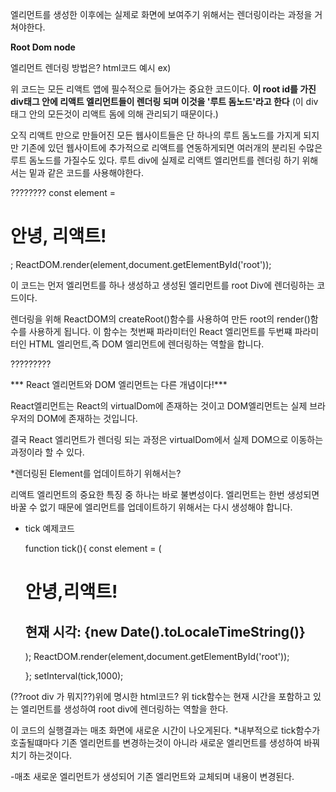 
엘리먼트를 생성한 이후에는 
실제로 화면에 보여주기 위해서는 렌더링이라는 과정을 거쳐야한다.

**Root Dom node**

엘리먼트 렌더링 방법은?
html코드 예시
ex)
<div id= "root"></div>

위 코드는 모든 리액트 앱에 필수적으로 들어가는 중요한 코드이다.
**이 root id를 가진 div태그 안에 리액트 엘리먼트들이 렌더링 되며 이것을 '루트 돔노드'라고 한다**
        (이 div태그 안의 모든것이 리액트 돔에 의해 관리되기 때문이다.)

오직 리액트 만으로 만들어진 모든 웹사이트들은 단 하나의 루트 돔노드를 가지게 되지만
기존에 있던 웹사이트에 추가적으로 리액트를 연동하게되면 여러개의 분리된 수많은 루트 돔노드를 가질수도 있다.
루트 div에 실제로 리액트 엘리먼트를 렌더링 하기 위해서는 밑과 같은 코드를 사용해야한다.

????????
const element = <h1>안녕, 리액트!</h1>;
ReactDOM.render(element,document.getElementById('root'));

이 코드는 먼저 엘리먼트를 하나 생성하고 생성된 엘리먼트를 root Div에 렌더링하는 코드이다.

렌더링을 위해 ReactDOM의 createRoot()함수를 사용하여 만든 root의 render()함수를 사용하게 됩니다.
이 함수는 첫번째 파라미터인 React 엘리먼트를 두번쨰 파라미터인 HTML 엘리먼트,즉 DOM 엘리먼트에 렌더링하는 역할을 합니다.

?????????

*** React 엘리먼트와 DOM 엘리먼트는 다른 개념이다!***

React엘리먼트는 React의 virtualDom에 존재하는 것이고 DOM엘리먼트는 실제 브라우저의 DOM에 존재하는 것입니다.

결국 React 엘리먼트가 렌더링 되는 과정은 virtualDom에서 실제 DOM으로 이동하는 과정이라 할 수 있다.

*렌더링된 Element를 업데이트하기 위해서는?

리액트 엘리먼트의 중요한 특징 중 하나는 바로 불변성이다.
엘리먼트는 한번 생성되면 바꿀 수 없기 때문에 엘리먼트를 업데이트하기 위해서는 다시 생성해야 합니다.

* tick 예제코드

  function tick(){
    const element = (
        <div>
            <h1>안녕,리액트!</h1>
            <h2>현재 시각: {new Date().toLocaleTimeString()}</h2>
        </div>
    );
    ReactDOM.render(element,document.getElementById('root'));

  };
  setInterval(tick,1000);

(??root div 가 뭐지??)위에 명시한 html코드?
위 tick함수는 현재 시간을 포함하고 있는 엘리먼트를 생성하여 root div에 렌더링하는 역할을 한다.

이 코드의 실행결과는 매초 화면에 새로운 시간이 나오게된다.
*내부적으로 tick함수가 호출될떄마다 기존 엘리먼트를 변경하는것이 아니라 새로운 엘리먼트를 생성하여 바꿔치기 하는것이다.

-매초 새로운 엘리먼트가 생성되어 기존 엘리먼트와 교체되며 내용이 변경된다.



